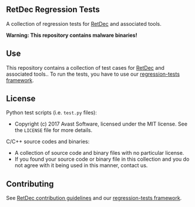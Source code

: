 ## RetDec Regression Tests

A collection of regression tests for [RetDec](https://github.com/avast-tl/retdec) and associated tools.

**Warning: This repository contains malware binaries!**

## Use

This repository contains a collection of test cases for [RetDec](https://github.com/avast-tl/retdec) and associated tools.. To run the tests, you have to use our [regression-tests framework](https://github.com/avast-tl/retdec-regression-tests-framework).

## License

Python test scripts (i.e. `test.py` files):
* Copyright (c) 2017 Avast Software, licensed under the MIT license. See the `LICENSE` file for more details.

C/C++ source codes and binaries:
* A collection of source code and binary files with no particular license.
* If you found your source code or binary file in this collection and you do not agree with it being used in this manner, contact us.

## Contributing

See [RetDec contribution guidelines](https://github.com/avast-tl/retdec/wiki/Contribution-Guidelines) and our [regression-tests framework](https://github.com/avast-tl/retdec-regression-tests-framework).
